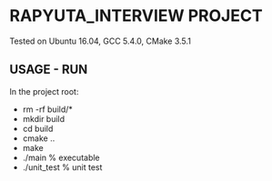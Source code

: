 # RAPYUTA_INTERVIEW PROJECT

Tested on Ubuntu 16.04, GCC 5.4.0, CMake 3.5.1

## USAGE - RUN
In the project root:
* rm -rf build/*
* mkdir build
* cd build
* cmake ..
* make
* ./main      	% executable
* ./unit_test	% unit test
 
